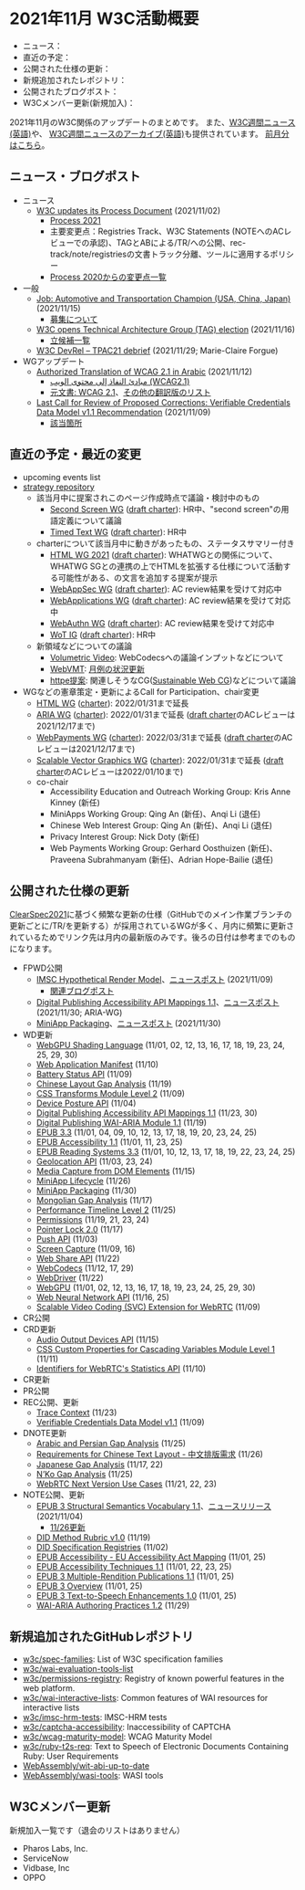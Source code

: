# 2021年11月 W3C活動概要

- ニュース：
- 直近の予定：
- 公開された仕様の更新：
- 新規追加されたレポジトリ：
- 公開されたブログポスト：
- W3Cメンバー更新(新規加入)：

2021年11月のW3C関係のアップデートのまとめです。
また、[W3C週間ニュース(英語)](https://www.w3.org/News/Public/)や、
[W3C週間ニュースのアーカイブ(英語)](https://lists.w3.org/Archives/Public/w3c-announce/2021OctDec/subject.html)も提供されています。
[前月分はこちら](202110.md)。

## ニュース・ブログポスト

* ニュース
  * [W3C updates its Process Document](https://www.w3.org/blog/news/archives/9313) (2021/11/02)
    * [Process 2021](https://www.w3.org/2021/Process-20211102/)
    * 主要変更点：Registries Track、W3C Statements (NOTEへのACレビューでの承認)、TAGとABによる/TR/への公開、rec-track/note/registriesの文書トラック分離、ツールに適用するポリシー
    * [Process 2020からの変更点一覧](https://www.w3.org/2021/Process-20211102/#changes-2020)
* 一般
  * [Job: Automotive and Transportation Champion (USA, China, Japan)](https://www.w3.org/blog/news/archives/9330) (2021/11/15)
    * [募集について](https://www.w3.org/Consortium/Recruitment/#2021-automotive-champion)
  * [W3C opens Technical Architecture Group (TAG) election](https://www.w3.org/blog/news/archives/9338) (2021/11/16)
    * [立候補一覧](https://www.w3.org/2021/11/16-tag-nominations)
  * [W3C DevRel – TPAC21 debrief](https://www.w3.org/blog/2021/11/w3c-devrel-tpac21-debrief/) (2021/11/29; Marie-Claire Forgue)
* WGアップデート
  * [Authorized Translation of WCAG 2.1 in Arabic](https://www.w3.org/blog/news/archives/9327) (2021/11/12)
    * [مبادئ النفاذ إلى محتوى الويب (WCAG2.1)](https://www.w3.org/Translations/WCAG21-ar/)
    * [元文書: WCAG 2.1](https://www.w3.org/TR/2018/REC-WCAG21-20180605/)、[その他の翻訳版のリスト](https://www.w3.org/WAI/standards-guidelines/wcag/translations/)
  * [Last Call for Review of Proposed Corrections: Verifiable Credentials Data Model v1.1 Recommendation](https://www.w3.org/blog/news/archives/9324) (2021/11/09)
    * [該当箇所](https://www.w3.org/TR/2021/REC-vc-data-model-20211109/#dfn-credential)

## 直近の予定・最近の変更

* upcoming events list
* [strategy repository](https://github.com/w3c/strategy/issues)
  * 該当月中に提案されこのページ作成時点で議論・検討中のもの
    * [Second Screen WG](https://github.com/w3c/strategy/issues/291) ([draft charter](https://w3c.github.io/secondscreen-charter/)): HR中、"second screen"の用語定義について議論
    * [Timed Text WG](https://github.com/w3c/strategy/issues/290) ([draft charter](https://w3c.github.io/charter-timed-text/)): HR中
  * charterについて該当月中に動きがあったもの、ステータスサマリー付き
    * [HTML WG 2021](https://github.com/w3c/strategy/issues/284) ([draft charter](https://w3c.github.io/charter-drafts/html-2021.html)): WHATWGとの関係について、WHATWG SGとの連携の上でHTMLを拡張する仕様について活動する可能性がある、の文言を追加する提案が提示
    * [WebAppSec WG](https://github.com/w3c/strategy/issues/253) ([draft charter](https://w3c.github.io/webappsec/admin/webappsec-charter-2021.html)): AC review結果を受けて対応中
    * [WebApplications WG](https://github.com/w3c/strategy/issues/269) ([draft charter](https://www.w3.org/2019/webapps/charter/draft-charter-2021.html)): AC review結果を受けて対応中
    * [WebAuthn WG](https://github.com/w3c/strategy/issues/263) ([draft charter](https://w3c.github.io/charter-drafts/2021/webauthn-2021.html)): AC review結果を受けて対応中
    * [WoT IG](https://github.com/w3c/strategy/issues/274) ([draft charter](https://w3c.github.io/wot/charters/wot-ig-2021-proposed.html)): HR中
  * 新領域などについての議論
    * [Volumetric Video](https://github.com/w3c/strategy/issues/286): WebCodecsへの議論インプットなどについて
    * [WebVMT](https://github.com/w3c/strategy/issues/113): [月例の状況更新](https://github.com/w3c/strategy/issues/113#issuecomment-966505470)
    * [httpe提案](https://github.com/w3c/strategy/issues/276): 関連しそうなCG([Sustainable Web CG](https://www.w3.org/community/sustyweb/))などについて議論
* WGなどの憲章策定・更新によるCall for Participation、chair変更
  * [HTML WG](https://www.w3.org/2019/html/) ([charter](https://www.w3.org/2020/12/html-wg-charter.html)): 2022/01/31まで延長
  * [ARIA WG](https://www.w3.org/WAI/ARIA/) ([charter](https://www.w3.org/2018/11/aria-charter)): 2022/01/31まで延長 ([draft charter](https://www.w3.org/2021/11/draft-aria-charter)のACレビューは2021/12/17まで)
  * [WebPayments WG](https://www.w3.org/Payments/WG/) ([charter](https://www.w3.org/Payments/WG/charter-201912.html)): 2022/03/31まで延長 ([draft charter](https://www.w3.org/Payments/WG/charter-2021.html)のACレビューは2021/12/17まで)
  * [Scalable Vector Graphics WG](https://www.w3.org/groups/wg/svg) ([charter](https://www.w3.org/Graphics/SVG/svg-2019.html)): 2022/01/31まで延長 ([draft charter](https://www.w3.org/2021/11/svg-proposed-charter-2021.html)のACレビューは2022/01/10まで)
  * co-chair
    * Accessibility Education and Outreach Working Group: Kris Anne Kinney (新任)
    * MiniApps Working Group: Qing An (新任)、Anqi Li (退任)
    * Chinese Web Interest Group: Qing An (新任)、Anqi Li (退任)
    * Privacy Interest Group: Nick Doty (新任)
    * Web Payments Working Group: Gerhard Oosthuizen (新任)、Praveena Subrahmanyam (新任)、Adrian Hope-Bailie (退任)

## 公開された仕様の更新

[ClearSpec2021](https://github.com/w3c/tr-pages/blob/main/clearspec2021.md)に基づく頻繁な更新の仕様（GitHubでのメイン作業ブランチの更新ごとに/TR/を更新する）が採用されているWGが多く、月内に頻繁に更新されているためでリンク先は月内の最新版のみです。後ろの日付は参考までのものになります。

* FPWD公開
  * [IMSC Hypothetical Render Model](https://www.w3.org/TR/2021/WD-imsc-hrm-20211109/)、[ニュースポスト](https://www.w3.org/blog/news/archives/9318) (2021/11/09)
    * [関連ブログポスト](https://www.w3.org/blog/2021/08/keeping-the-complexity-of-imsc-documents-under-control/)
  * [Digital Publishing Accessibility API Mappings 1.1](https://www.w3.org/TR/2021/WD-dpub-aam-1.1-20211130/)、[ニュースポスト](https://www.w3.org/blog/news/archives/9349) (2021/11/30; ARIA-WG)
  * [MiniApp Packaging](https://www.w3.org/TR/2021/WD-miniapp-packaging-20211130/)、[ニュースポスト](https://www.w3.org/blog/news/archives/9346) (2021/11/30)
* WD更新
  * [WebGPU Shading Language](https://www.w3.org/TR/2021/WD-WGSL-20211130/) (11/01, 02, 12, 13, 16, 17, 18, 19, 23, 24, 25, 29, 30)
  * [Web Application Manifest](https://www.w3.org/TR/2021/WD-appmanifest-20211110/) (11/10)
  * [Battery Status API](https://www.w3.org/TR/2021/WD-battery-status-20211109/) (11/09)
  * [Chinese Layout Gap Analysis](https://www.w3.org/TR/2021/WD-clreq-gap-20211119/) (11/19)
  * [CSS Transforms Module Level 2](https://www.w3.org/TR/2021/WD-css-transforms-2-20211109/) (11/09)
  * [Device Posture API](https://www.w3.org/TR/2021/WD-device-posture-20211104/) (11/04)
  * [Digital Publishing Accessibility API Mappings 1.1](https://www.w3.org/TR/2021/WD-dpub-aam-1.1-20211130/) (11/23, 30)
  * [Digital Publishing WAI-ARIA Module 1.1](https://www.w3.org/TR/2021/WD-dpub-aria-1.1-20211119/) (11/19)
  * [EPUB 3.3](https://www.w3.org/TR/2021/WD-epub-33-20211125/) (11/01, 04, 09, 10, 12, 13, 17, 18, 19, 20, 23, 24, 25)
  * [EPUB Accessibility 1.1](https://www.w3.org/TR/2021/WD-epub-a11y-11-20211125/) (11/01, 11, 23, 25)
  * [EPUB Reading Systems 3.3](https://www.w3.org/TR/2021/WD-epub-rs-33-20211125/) (11/01, 10, 12, 13, 17, 18, 19, 22, 23, 24, 25)
  * [Geolocation API](https://www.w3.org/TR/2021/WD-geolocation-20211124/) (11/03, 23, 24)
  * [Media Capture from DOM Elements](https://www.w3.org/TR/2021/WD-mediacapture-fromelement-20211115/) (11/15)
  * [MiniApp Lifecycle](https://www.w3.org/TR/2021/WD-miniapp-lifecycle-20211126/) (11/26)
  * [MiniApp Packaging](https://www.w3.org/TR/2021/WD-miniapp-packaging-20211130/) (11/30)
  * [Mongolian Gap Analysis](https://www.w3.org/TR/2021/WD-mong-gap-20211117/) (11/17)
  * [Performance Timeline Level 2](https://www.w3.org/TR/2021/WD-performance-timeline-2-20211125/) (11/25)
  * [Permissions](https://www.w3.org/TR/2021/WD-permissions-20211124/) (11/19, 21, 23, 24)
  * [Pointer Lock 2.0](https://www.w3.org/TR/2021/WD-pointerlock-2-20211117/) (11/17)
  * [Push API](https://www.w3.org/TR/2021/WD-push-api-20211103/) (11/03)
  * [Screen Capture](https://www.w3.org/TR/2021/WD-screen-capture-20211116/) (11/09, 16)
  * [Web Share API](https://www.w3.org/TR/2021/WD-web-share-20211122/) (11/22)
  * [WebCodecs](https://www.w3.org/TR/2021/WD-webcodecs-20211129/) (11/12, 17, 29)
  * [WebDriver](https://www.w3.org/TR/2021/WD-webdriver2-20211122/) (11/22)
  * [WebGPU](https://www.w3.org/TR/2021/WD-webgpu-20211130/) (11/01, 02, 12, 13, 16, 17, 18, 19, 23, 24, 25, 29, 30)
  * [Web Neural Network API](https://www.w3.org/TR/2021/WD-webnn-20211125/) (11/16, 25)
  * [Scalable Video Coding (SVC) Extension for WebRTC](https://www.w3.org/TR/2021/WD-webrtc-svc-20211109/) (11/09)
* CR公開
* CRD更新
  * [Audio Output Devices API](https://www.w3.org/TR/2021/CRD-audio-output-20211115/) (11/15)
  * [CSS Custom Properties for Cascading Variables Module Level 1](https://www.w3.org/TR/2021/CRD-css-variables-1-20211111/) (11/11)
  * [Identifiers for WebRTC's Statistics API](https://www.w3.org/TR/2021/CRD-webrtc-stats-20211110/) (11/10)
* CR更新
* PR公開
* REC公開、更新
  * [Trace Context](https://www.w3.org/TR/2021/REC-trace-context-1-20211123/) (11/23)
  * [Verifiable Credentials Data Model v1.1](https://www.w3.org/TR/2021/REC-vc-data-model-20211109/) (11/09)
* DNOTE更新
  * [Arabic and Persian Gap Analysis](https://www.w3.org/TR/2021/DNOTE-alreq-gap-20211125/) (11/25)
  * [Requirements for Chinese Text Layout - 中文排版需求](https://www.w3.org/TR/2021/DNOTE-clreq-20211126/) (11/26)
  * [Japanese Gap Analysis](https://www.w3.org/TR/2021/DNOTE-jpan-gap-20211122/) (11/17, 22)
  * [N’Ko Gap Analysis](https://www.w3.org/TR/2021/DNOTE-nkoo-gap-20211125/) (11/25)
  * [WebRTC Next Version Use Cases](https://www.w3.org/TR/2021/DNOTE-webrtc-nv-use-cases-20211123/) (11/21, 22, 23)
* NOTE公開、更新
  * [EPUB 3 Structural Semantics Vocabulary 1.1](https://www.w3.org/TR/2021/NOTE-epub-ssv-11-20211104/)、[ニュースリリース](https://www.w3.org/blog/news/archives/9307) (2021/11/04)
    * [11/26更新](https://www.w3.org/TR/2021/NOTE-epub-ssv-11-20211126/)
  * [DID Method Rubric v1.0](https://www.w3.org/TR/2021/NOTE-did-rubric-20211119/) (11/19)
  * [DID Specification Registries](https://www.w3.org/TR/2021/NOTE-did-spec-registries-20211102/) (11/02)
  * [EPUB Accessibility - EU Accessibility Act Mapping](https://www.w3.org/TR/2021/NOTE-epub-a11y-eaa-mapping-20211125/) (11/01, 25)
  * [EPUB Accessibility Techniques 1.1](https://www.w3.org/TR/2021/NOTE-epub-a11y-tech-11-20211125/) (11/01, 22, 23, 25)
  * [EPUB 3 Multiple-Rendition Publications 1.1](https://www.w3.org/TR/2021/NOTE-epub-multi-rend-11-20211125/) (11/01, 25)
  * [EPUB 3 Overview](https://www.w3.org/TR/2021/NOTE-epub-overview-33-20211125/) (11/01, 25)
  * [EPUB 3 Text-to-Speech Enhancements 1.0](https://www.w3.org/TR/2021/NOTE-epub-tts-10-20211125/) (11/01, 25)
  * [WAI-ARIA Authoring Practices 1.2](https://www.w3.org/TR/2021/NOTE-wai-aria-practices-1.2-20211129/) (11/29)

## 新規追加されたGitHubレポジトリ

* [w3c/spec-families](https://github.com/w3c/spec-families): List of W3C specification families
* [w3c/wai-evaluation-tools-list](https://github.com/w3c/wai-evaluation-tools-list)
* [w3c/permissions-registry](https://github.com/w3c/permissions-registry): Registry of known powerful features in the web platform.
* [w3c/wai-interactive-lists](https://github.com/w3c/wai-interactive-lists): Common features of WAI resources for interactive lists
* [w3c/imsc-hrm-tests](https://github.com/w3c/imsc-hrm-tests): IMSC-HRM tests
* [w3c/captcha-accessibility](https://github.com/w3c/captcha-accessibility): Inaccessibility of CAPTCHA
* [w3c/wcag-maturity-model](https://github.com/w3c/wcag-maturity-model): WCAG Maturity Model
* [w3c/ruby-t2s-req](https://github.com/w3c/ruby-t2s-req): Text to Speech of Electronic Documents Containing Ruby: User Requirements
* [WebAssembly/wit-abi-up-to-date](https://github.com/WebAssembly/wit-abi-up-to-date)
* [WebAssembly/wasi-tools](https://github.com/WebAssembly/wasi-tools): WASI tools

## W3Cメンバー更新

新規加入一覧です（退会のリストはありません）

* Pharos Labs, Inc.
* ServiceNow
* Vidbase, Inc
* OPPO
